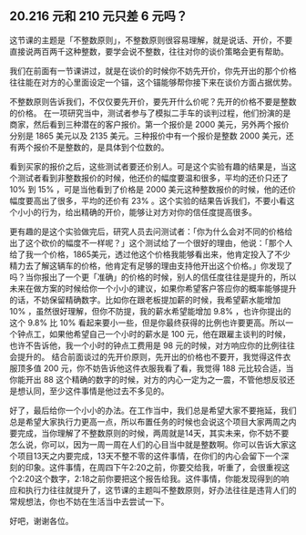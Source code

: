 ## 20.216 元和 210 元只差 6 元吗？
这节课的主题是「不整数原则」，不整数原则很容易理解，就是说话、开价，不要直接说两百两千这种整数，要学会说不整数，往往对你的谈价策略会更有帮助。


我们在前面有一节课讲过，就是在谈价的时候你不妨先开价，你先开出的那个价格往往能在对方的心里面设定一个锚，这个锚能够帮你接下来在谈价方面占据优势。


不整数原则告诉我们，不仅仅要先开价，要先开什么价呢？先开的价格不要是整数的价格。 在一项研究当中，测试者参与了模拟二手车的谈判过程，他们扮演的是商家，然后看到三种潜在的客户报价。第一个报价是 2000 美元，另外两个报价分别是 1865 美元以及 2135 美元。三种报价中有一个报价是整数 2000 美元，还有两个报价不是整数的，是具体到个位数的。


看到买家的报价之后，这些测试者要还价别人。可是这个实验有趣的结果是，当这个测试者看到非整数报价的时候，他还价的幅度要温和很多，平均的还价只还了 10% 到 15% ，可是当他看到了价格是 2000 美元这种整数报价的时候，他的还价幅度要高出了很多，平均的还价有 23% 。这个实验的结果告诉我们，不要小看这个小小的行为，给出精确的开价，能够让对方对你的信任度提高很多。


更有趣的是这个实验做完后，研究人员去问测试者：「你为什么会对不同的价格给出了这个砍价的幅度不一样呢？」这个测试给了一个很好的理由，他说：「那个人给了我一个价格，1865美元，透过他这个价格我能够看出来，他肯定投入了不少精力去了解这辆车的价格，他肯定有足够的理由支持他开出这个价格。」你发现了吗？当你报出了一个更「准确」的价格的时候，别人的信任度往往是提升的，所以未来在做方案的时候给你一个小小的建议，如果你希望客户答应你的概率能够提升的话，不妨保留精确数字。比如你在跟老板提加薪的时候，我希望薪水能增加 10% ，虽然很好理解，但你不防提，我的薪水希望能增加 9.8% ，也许你提出的这个 9.8% 比 10% 看起来要小一些，但是你最终获得的比例也许要更高。所以一个钟点工，如果他希望自己一个小时的薪水是 100 元，他在跟雇主谈判的时候，也许不告诉他，我一个小时的钟点工费用是 98 元的时候，对方响应你的比例往往会提升的。
结合前面谈过的先开价原则，先开出的价格也不要开，我觉得这件衣服顶多值 200 元，你不妨告诉他这件衣服我看了看，我觉得 188 元比较合适，当你能开出 88 这个精确的数字的时候，对方的内心一定为之一震，不管他想反驳还是想认同，至少这件事情是他过去不多见的。


好了，最后给你一个小小的办法。在工作当中，我们总是希望大家不要拖延，我们总是希望大家执行力更高一点，所以布置任务的时候也会说这个项目大家两周之内要完成，当你理解了不整数原则的时候，两周就是14天，其实未来，你不妨不要怎么说，你可以，因为一周一周在人们的心目当中就是整数啊。你可以告诉大家这个项目13天之内要完成，13天不整不零的这件事情，在你们的内心会留下一个深刻的印象。这件事情，在周四下午2:20之前，你要交给我，听重了，会很重视这个2:20这个数字，2:18之前你要把这个报告给我。这件事情，你能发现得到的响应和执行力往往就提升了，这节课的主题叫不整数原则，好办法往往是违背人们的常规想法，你也不妨在生活当中去尝试一下。


好吧，谢谢各位。

